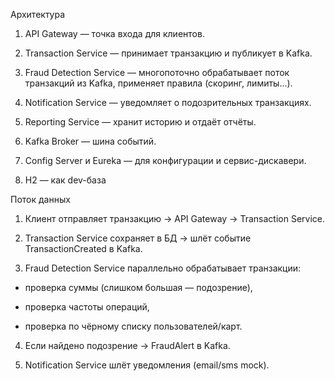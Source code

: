 
Архитектура
1. API Gateway — точка входа для клиентов.

2. Transaction Service — принимает транзакцию и публикует в Kafka.

3. Fraud Detection Service — многопоточно обрабатывает поток транзакций из Kafka, применяет правила (скоринг,
   лимиты...).

4. Notification Service — уведомляет о подозрительных транзакциях.

5. Reporting Service — хранит историю и отдаёт отчёты.

6. Kafka Broker — шина событий.

7. Config Server и Eureka — для конфигурации и сервис-дискавери.

8. H2 — как dev-база

Поток данных
1. Клиент отправляет транзакцию → API Gateway → Transaction Service.

2. Transaction Service сохраняет в БД → шлёт событие TransactionCreated в Kafka.

3. Fraud Detection Service параллельно обрабатывает транзакции:

  - проверка суммы (слишком большая — подозрение),

  - проверка частоты операций,

  - проверка по чёрному списку пользователей/карт.

4. Если найдено подозрение → FraudAlert в Kafka.

5. Notification Service шлёт уведомления (email/sms mock).




